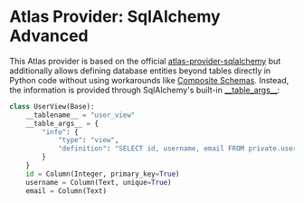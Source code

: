 # Atlas Provider: SqlAlchemy Advanced

This Atlas provider is based on the official [atlas-provider-sqlalchemy](https://github.com/ariga/atlas-provider-sqlalchemy/) but additionally allows defining database entities beyond tables directly in Python code without using workarounds like [Composite Schemas](https://atlasgo.io/atlas-schema/projects#data-source-composite_schema).
Instead, the information is provided through SqlAlchemy's built-in [\_\_table_args\_\_](https://docs.sqlalchemy.org/en/20/orm/mapping_api.html#sqlalchemy.orm.DeclarativeBase.__table_args__):

```python
class UserView(Base):
    __tablename__ = "user_view"
    __table_args__ = {
        "info": {
            "type": "view",
            "definition": "SELECT id, username, email FROM private.users",
        }
    }
    id = Column(Integer, primary_key=True)
    username = Column(Text, unique=True)
    email = Column(Text)
```
